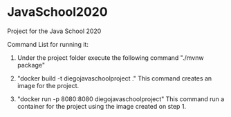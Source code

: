 # JavaSchool2020
Project for the Java School 2020

Command List for running it: 

1.  Under the project folder execute the following command "./mvnw package"

2.  "docker build -t diegojavaschoolproject ."
    This command creates an image for the project. 
 
3. "docker run -p 8080:8080 diegojavaschoolproject" 
    This command run a container for the project using the image created on step 1. 

